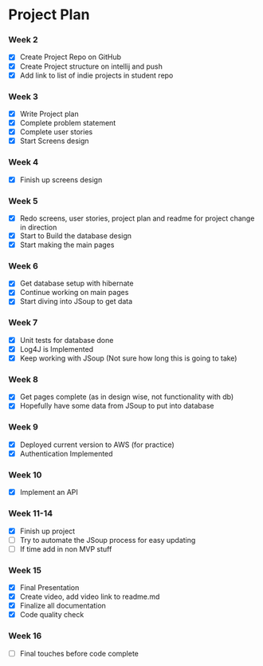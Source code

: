 # Project Plan

### Week 2
- [x] Create Project Repo on GitHub
- [x] Create Project structure on intellij and push
- [X] Add link to list of indie projects in student repo

### Week 3
- [x] Write Project plan
- [x] Complete problem statement
- [x] Complete user stories
- [x] Start Screens design

### Week 4
- [x] Finish up screens design

### Week 5
- [x] Redo screens, user stories, project plan and readme for project change in direction
- [x] Start to Build the database design
- [x] Start making the main pages

### Week 6
- [x] Get database setup with hibernate
- [x] Continue working on main pages
- [x] Start diving into JSoup to get data

### Week 7
- [x] Unit tests for database done
- [x] Log4J is Implemented
- [x] Keep working with JSoup (Not sure how long this is going to take)

### Week 8
- [x] Get pages complete (as in design wise, not functionality with db)
- [x] Hopefully have some data from JSoup to put into database

### Week 9
- [x] Deployed current version to AWS (for practice)
- [x] Authentication Implemented

### Week 10
- [x] Implement an API

### Week 11-14
- [x] Finish up project
- [ ] Try to automate the JSoup process for easy updating
- [ ] If time add in non MVP stuff

### Week 15
- [x] Final Presentation
- [x] Create video, add video link to readme.md
- [x] Finalize all documentation
- [x] Code quality check

### Week 16
- [ ] Final touches before code complete